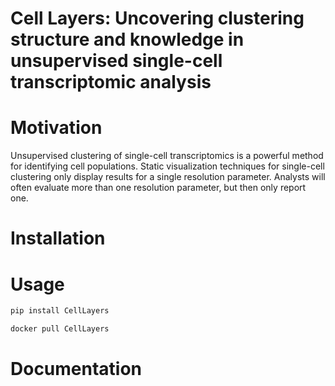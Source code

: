 # Cell Layers: Uncovering clustering structure and knowledge in unsupervised single-cell transcriptomic analysis

# Motivation

Unsupervised clustering of single-cell transcriptomics is a powerful method for identifying cell populations. Static visualization techniques for single-cell clustering only display results for a single resolution parameter. Analysts will often evaluate more than one resolution parameter, but then only report one.

# Installation

# Usage

```bash
pip install CellLayers
```

```bash
docker pull CellLayers
```

# Documentation
